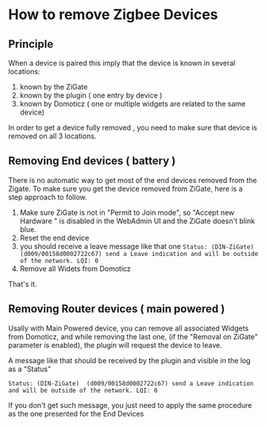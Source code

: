 # How to remove Zigbee Devices


## Principle

When a device is paired this imply that the device is known in several locations:

1. known by the ZiGate
1. known by the plugin ( one entry by device )
1. known by Domoticz ( one or multiple widgets are related to the same device)

In order to get a device fully removed , you need to make sure that device is removed on all 3 locations.


## Removing End devices ( battery )

There is no automatic way to get most of the end devices removed from the Zigate.  To make sure you get the device removed from ZiGate, here is a step approach to follow.

1. Make sure ZiGate is not in "Permit to Join mode", so "Accept new Hardware " is disabled in the WebAdmin UI and the ZiGate doesn't blink blue.
1. Reset the end device
1. you should receive a leave message like that one `Status: (DIN-ZiGate)  (d009/00158d0002722c67) send a Leave indication and will be outside of the network. LQI: 0`
1. Remove all Widets from Domoticz

That's it.


## Removing Router devices ( main powered )

Usally with Main Powered device, you can remove all associated Widgets from Domoticz, and while removing the last one, (if the "Removal on ZiGate" parameter is enabled), the plugin will request the device to leave.


A message like that should be received by the plugin and visible in the log as a "Status"

```
Status: (DIN-ZiGate)  (d009/00158d0002722c67) send a Leave indication and will be outside of the network. LQI: 0
```

If you don't get such message, you just need to apply the same procedure as the one presented for the End Devices
